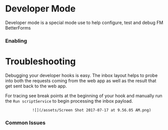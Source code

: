 # Developer Mode

Developer mode is a special mode use to help configure, test and debug FM BetterForms

### Enabling

# Troubleshooting

Debugging your developer hooks is easy. The inbox layout helps to probe into both the requests coming from the web app as well as the result that get sent back to the web app.

For tracing see break points at the beginning of your hook and manually run the `Run scriptService`  to begin processing the inbox payload. 

                ![](/assets/Screen Shot 2017-07-17 at 9.56.05 AM.png)



### Common Issues





